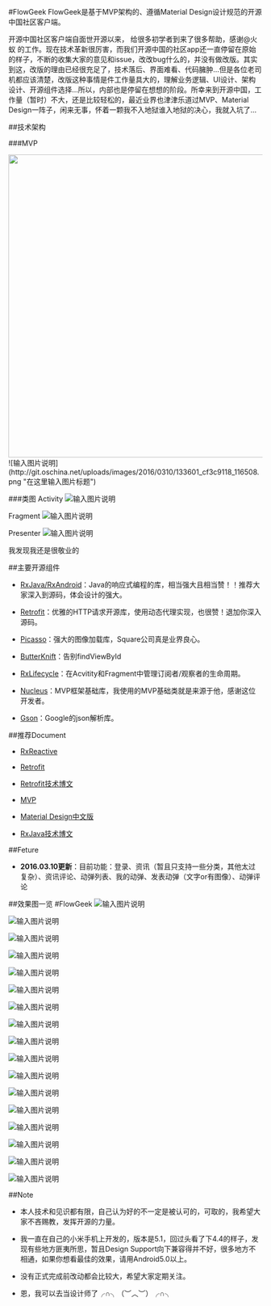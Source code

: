 

#FlowGeek
FlowGeek是基于MVP架构的、遵循Material Design设计规范的开源中国社区客户端。

开源中国社区客户端自面世开源以来，	给很多初学者到来了很多帮助，感谢@火蚁 的工作。现在技术革新很厉害，而我们开源中国的社区app还一直停留在原始的样子，不断的收集大家的意见和issue，改改bug什么的，并没有做改版。其实到这，改版的理由已经很充足了，技术落后、界面难看、代码臃肿...但是各位老司机都应该清楚，改版这种事情是件工作量具大的，理解业务逻辑、UI设计、架构设计、开源组件选择...所以，内部也是停留在想想的阶段。所幸来到开源中国，工作量（暂时）不大，还是比较轻松的，最近业界也津津乐道过MVP、Material Design一阵子，闲来无事，怀着一颗我不入地狱谁入地狱的决心，我就入坑了...

##技术架构

###MVP

<img src="http://git.oschina.net/uploads/images/2016/0310/133601_cf3c9118_116508.png" width="600"/>
![输入图片说明](http://git.oschina.net/uploads/images/2016/0310/133601_cf3c9118_116508.png "在这里输入图片标题")

###类图
Activity
![输入图片说明](http://git.oschina.net/uploads/images/2016/0310/133604_d1087573_116508.png "在这里输入图片标题")

Fragment
![输入图片说明](http://git.oschina.net/uploads/images/2016/0310/133607_6191b5fe_116508.png "在这里输入图片标题")

Presenter
![输入图片说明](http://git.oschina.net/uploads/images/2016/0310/133609_5518d6b3_116508.png "在这里输入图片标题")

我发现我还是很敬业的

##主要开源组件
- [RxJava/RxAndroid](https://github.com/ReactiveX/RxJava)：Java的响应式编程的库，相当强大且相当赞！！推荐大家深入到源码，体会设计的强大。

- [Retrofit](https://github.com/square/retrofit)：优雅的HTTP请求开源库，使用动态代理实现，也很赞！退加你深入源码。

- [Picasso](https://github.com/square/picasso)：强大的图像加载库，Square公司真是业界良心。

- [ButterKnift]()：告别findViewById

- [RxLifecycle](https://github.com/trello/RxLifecycle)：在Acvitity和Fragment中管理订阅者/观察者的生命周期。

- [Nucleus](https://github.com/konmik/nucleus)：MVP框架基础库，我使用的MVP基础类就是来源于他，感谢这位开发者。

- [Gson](https://github.com/google/gson)：Google的json解析库。



##推荐Document
- [RxReactive](http://reactivex.io/)

- [Retrofit](http://square.github.io/retrofit/#contributing)

- [Retrofit技术博文](https://futurestud.io/blog/retrofit-getting-started-and-android-client)

- [MVP](http://www.tuicool.com/articles/uIjEJj7)

- [Material Design中文版](http://wiki.jikexueyuan.com/project/material-design/)
 
- [RxJava技术博文](http://gank.io/post/560e15be2dca930e00da1083)

##Feture
- **2016.03.10更新**：目前功能：登录、资讯（暂且只支持一些分类，其他太过复杂）、资讯评论、动弹列表、我的动弹、发表动弹（文字or有图像）、动弹评论


##效果图一览
#FlowGeek
![输入图片说明](http://git.oschina.net/uploads/images/2016/0310/140315_bbf764cc_116508.png "在这里输入图片标题")

![输入图片说明](http://git.oschina.net/uploads/images/2016/0310/140317_1db676f0_116508.png "在这里输入图片标题")

![输入图片说明](http://git.oschina.net/uploads/images/2016/0310/140319_0b00d52d_116508.png "在这里输入图片标题")

![输入图片说明](http://git.oschina.net/uploads/images/2016/0310/140333_50142400_116508.png "在这里输入图片标题")

![输入图片说明](http://git.oschina.net/uploads/images/2016/0310/140335_041eb74f_116508.png "在这里输入图片标题")

![输入图片说明](http://git.oschina.net/uploads/images/2016/0310/140336_b459238f_116508.png "在这里输入图片标题")

![输入图片说明](http://git.oschina.net/uploads/images/2016/0310/140338_5dee381c_116508.png "在这里输入图片标题")

![输入图片说明](http://git.oschina.net/uploads/images/2016/0310/140340_621e5059_116508.png "在这里输入图片标题")

![输入图片说明](http://git.oschina.net/uploads/images/2016/0310/140342_1c1dd7b1_116508.png "在这里输入图片标题")


![输入图片说明](http://git.oschina.net/uploads/images/2016/0310/140356_9403ffcd_116508.png "在这里输入图片标题")

![输入图片说明](http://git.oschina.net/uploads/images/2016/0310/140427_e8e3fcaf_116508.png "在这里输入图片标题")

![输入图片说明](http://git.oschina.net/uploads/images/2016/0310/140435_c73abe4d_116508.png "在这里输入图片标题")

![输入图片说明](http://git.oschina.net/uploads/images/2016/0310/140437_0effd45f_116508.png "在这里输入图片标题")

![输入图片说明](http://git.oschina.net/uploads/images/2016/0310/140438_f37f37e1_116508.png "在这里输入图片标题")

![输入图片说明](http://git.oschina.net/uploads/images/2016/0310/140440_c5e114a0_116508.png "在这里输入图片标题")

![输入图片说明](http://git.oschina.net/uploads/images/2016/0310/140442_3d2414e2_116508.png "在这里输入图片标题")

![输入图片说明](http://git.oschina.net/uploads/images/2016/0310/140450_6f4611e7_116508.png "在这里输入图片标题")

##Note
- 本人技术和见识都有限，自己认为好的不一定是被认可的，可取的，我希望大家不吝赐教，发挥开源的力量。

- 我一直在自己的小米手机上开发的，版本是5.1，回过头看了下4.4的样子，发现有些地方匪夷所思，暂且Design Support向下兼容得并不好，很多地方不相通，如果你想看最佳的效果，请用Android5.0以上。

- 没有正式完成前改动都会比较大，希望大家定期关注。

- 恩，我可以去当设计师了╭∩╮（︶︿︶）╭∩╮

